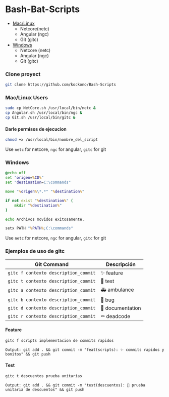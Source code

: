 # Bash-Bat-Scripts
- [Mac/Linux](#Mac/Linux-Users)
    - Netcore(netc)
    - Angular (ngc)
    - Git (gitc)
- [Windows](#Windows)
    - Netcore (netc)
    - Angular (ngc)
    - Git (gitc)

### Clone proyect
```sh
git clone https://github.com/kockono/Bash-Scripts
```
### Mac/Linux Users
```sh
sudo cp NetCore.sh /usr/local/bin/netc & 
cp Angular.sh /usr/local/bin/ngc &
cp Git.sh /usr/local/bin/gitc &

```
#### Darle permisos de ejecucion
```sh
chmod +x /usr/local/bin/nombre_del_script
```

Use ```netc``` for netcore, ```ngc``` for angular, ```gitc``` for git

### Windows
```bat
@echo off
set "origen=%CD%"
set "destination=C:\commands"

move "%origen%\*.*" "%destination%"

if not exist "%destination%" (
    mkdir "%destination%"
)

echo Archivos movidos exitosamente.

setx PATH "%PATH%;C:\commands"
```
Use ```netc``` for netcore, ```ngc``` for angular, ```gitc``` for git

### Ejemplos de uso de gitc
| Git Command               | Descripción              |
|---------------------------|--------------------------|
| `gitc f contexto description_commit`| ✨ feature             |
| `gitc t contexto description_commit`| 🧪 test                |
| `gitc a contexto description_commit`| 🚑 ambulance           |
| `gitc b contexto description_commit`| 🐛 bug                 |
| `gitc d contexto description_commit`| 📝 documentation       |
| `gitc r contexto description_commit`| ⚰️ deadcode            |

#### Feature
```sh
gitc f scripts implementacion de commits rapidos
```
```Output: git add . && git commit -m "feat(scripts): ✨ commits rapidos y bonitos" && git push```

#### Test
```sh
gitc t descuentos prueba unitarias
```
```Output: git add . && git commit -m "test(descuentos): 🧪 prueba unitaria de descuentos" && git push```
